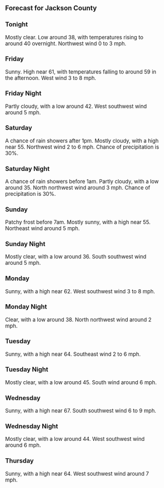 <div>
   <h2>Forecast for Jackson County</h2>
   <p>
      <div style="font-size:120%">
         <h3>Tonight</h3>Mostly clear. Low around 38, with temperatures rising to around 40 overnight. Northwest wind 0 to 3 mph.<br></div>
   </p>
   <p>
      <div style="font-size:120%">
         <h3>Friday</h3>Sunny. High near 61, with temperatures falling to around 59 in the afternoon. West wind 3 to 8 mph.<br></div>
   </p>
   <p>
      <div style="font-size:120%">
         <h3>Friday Night</h3>Partly cloudy, with a low around 42. West southwest wind around 5 mph.<br></div>
   </p>
   <p>
      <div style="font-size:120%">
         <h3>Saturday</h3>A chance of rain showers after 1pm. Mostly cloudy, with a high near 55. Northwest wind 2 to 6 mph. Chance of precipitation
         is 30%.<br></div>
   </p>
   <p>
      <div style="font-size:120%">
         <h3>Saturday Night</h3>A chance of rain showers before 1am. Partly cloudy, with a low around 35. North northwest wind around 3 mph. Chance of precipitation
         is 30%.<br></div>
   </p>
   <p>
      <div style="font-size:120%">
         <h3>Sunday</h3>Patchy frost before 7am. Mostly sunny, with a high near 55. Northeast wind around 5 mph.<br></div>
   </p>
   <p>
      <div style="font-size:120%">
         <h3>Sunday Night</h3>Mostly clear, with a low around 36. South southwest wind around 5 mph.<br></div>
   </p>
   <p>
      <div style="font-size:120%">
         <h3>Monday</h3>Sunny, with a high near 62. West southwest wind 3 to 8 mph.<br></div>
   </p>
   <p>
      <div style="font-size:120%">
         <h3>Monday Night</h3>Clear, with a low around 38. North northwest wind around 2 mph.<br></div>
   </p>
   <p>
      <div style="font-size:120%">
         <h3>Tuesday</h3>Sunny, with a high near 64. Southeast wind 2 to 6 mph.<br></div>
   </p>
   <p>
      <div style="font-size:120%">
         <h3>Tuesday Night</h3>Mostly clear, with a low around 45. South wind around 6 mph.<br></div>
   </p>
   <p>
      <div style="font-size:120%">
         <h3>Wednesday</h3>Sunny, with a high near 67. South southwest wind 6 to 9 mph.<br></div>
   </p>
   <p>
      <div style="font-size:120%">
         <h3>Wednesday Night</h3>Mostly clear, with a low around 44. West southwest wind around 6 mph.<br></div>
   </p>
   <p>
      <div style="font-size:120%">
         <h3>Thursday</h3>Sunny, with a high near 64. West southwest wind around 7 mph.<br></div>
   </p>
</div>
